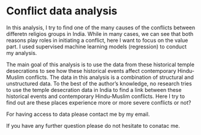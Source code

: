 # Conflict data analysis 
In this analysis, I try to find one of the many causes of the conflicts between differetn religios groups in India. While in many cases, we can see that both reasons play roles in initiating a conflict, here I want to focus on the value part. I used supervised machine learning models (regression) to conduct my analysis.

The main goal of this analysis is to use the data from these historical temple desecrations to see how these historical events affect contemporary Hindu- Muslim conflicts. The data in this analysis is a combination of structural and unstructured data. To the best of the author’s knowledge, no research tries to use the temple desecration data in India to find a link between these historical events and contemporary Hindu-Muslim conflicts. Here I try to find out are these places experience more or more severe conflicts or not? 

For having access to data please contact me by my email.

If you have any further question please do not hesitate to conatac me.
